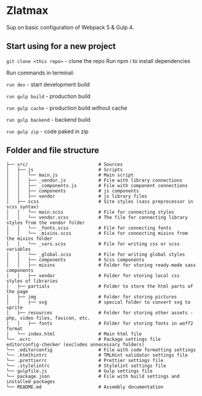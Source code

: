# Zlatmax

Sup on basic configuration of Webpack 5 & Gulp 4.

## Start using for a new project

`git clone <this repo>` - clone the repo
Run npm i to install dependencies

Run commands in terminal:

`run dev` - start development build

`run gulp build` - production build

`run gulp cache` - production build without cache

`run gulp backend` - backend build

`run gulp zip` - code paked in zip

## Folder and file structure

```
├── src/                          # Sources
│   ├── js                        # Scripts
│   │   └── main.js               # Main script
│   │   ├── _vendor.js            # File with library connections
│   │   ├── _components.js        # File with component connections
│   │   ├── components            # js components
│   │   ├── vendor                # js library files
│   ├── scss                      # Site styles (sass preprocessor in scss syntax)
│   │   └── main.scss             # File for connecting styles
│   │   └── vendor.scss           # The file for connecting library styles from the vendor folder
│   │   └── _fonts.scss           # File for connecting fonts
│   │   └── _mixins.scss          # File for connecting mixins from the mixins folder
│   │   └── _vars.scss            # File for writing css or scss variables
│   │   └── _global.scss          # File for writing global styles
│   │   ├── components            # Scss components
│   │   ├── mixins                # Folder for storing ready-made sass components
│   │   ├── vendor                # Folder for storing local css styles of libraries
│   ├── partials                  # Folder to store the html parts of the page
│   ├── img                       # Folder for storing pictures
│   │   ├── svg                   # special folder to convert svg to sprite
│   ├── resources                 # Folder for storing other assets - php, video files, favicon, etc.
│   │   ├── fonts                 # Folder for storing fonts in woff2 format
│   └── index.html                # Main html file
└── .ecrc                         # Package settings file editorconfig-checker (excludes unnecessary folders)
└── .editorconfig                 # File with code formatting settings
└── .htmlhintrc                   # TMLHint validator settings file
└── .prettierrc                   # Prettier settings file
└── .stylelintrc                  # Stylelint settings file
└── gulpfile.js                   # Gulp settings file
└── package.json                  # File with build settings and installed packages
└── README.md                     # Assembly documentation
```
